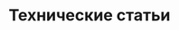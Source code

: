 ---
title: Технические статьи
type: docs
weight: 85
url: /ru/java/technical-articles/
lastmod: "2022-01-27"
---